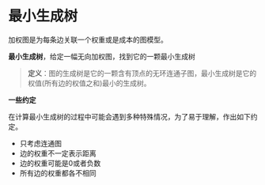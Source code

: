 # 最小生成树

加权图是为每条边关联一个权重或是成本的图模型。

**最小生成树**，给定一幅无向加权图，找到它的一颗最小生成树

> **定义**：图的生成树是它的一颗含有顶点的无环连通子图，最小生成树是它的权值(所有边的权值之和)最小的生成树。

**一些约定**

在计算最小生成树的过程中可能会遇到多种特殊情况，为了易于理解，作出如下约定。

- 只考虑连通图
- 边的权重不一定表示距离
- 边的权重可能是0或者负数
- 所有边的权重都各不相同